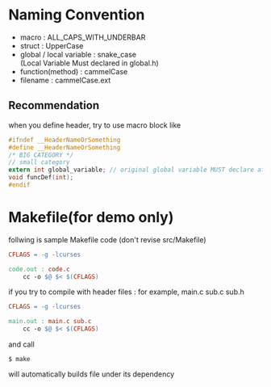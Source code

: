 # Naming Convention
- macro : ALL_CAPS_WITH_UNDERBAR
- struct : UpperCase
- global / local variable : snake_case\
(Local Variable Must declared in global.h)
- function(method) : cammelCase
- filename : cammelCase.ext
## Recommendation
when you define header, try to use macro block like

```c
#ifndef __HeaderNameOrSomething
#define __HeaderNameOrSomething
/* BIG CATEGORY */
// small category
extern int global_variable; // original global variable MUST declare at global.h - other uses extern
void funcDef(int);
#endif
```
# Makefile(for demo only)
follwing is sample Makefile code (don't revise src/Makefile)
```makefile
CFLAGS = -g -lcurses

code.out : code.c
	cc -o $@ $< $(CFLAGS)
```
if you try to compile with header files : for example, main.c sub.c sub.h
```makefile
CFLAGS = -g -lcurses

main.out : main.c sub.c
	cc -o $@ $< $(CFLAGS)
```
and call
```
$ make
```
will automatically builds file under its dependency